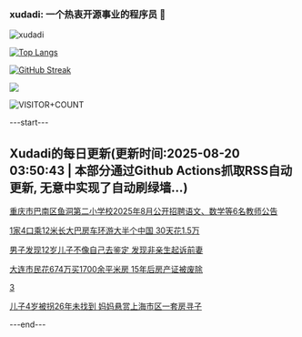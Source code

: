 ### xudadi: 一个热衷开源事业的程序员 👋

![xudadi](https://github-readme-stats-git-masterorgs-github-readme-stats-team.vercel.app/api?username=xudadi)

[![Top Langs](https://github-readme-stats.vercel.app/api/top-langs/?username=xudadi)](https://github.com/anuraghazra/github-readme-stats)

[![GitHub Streak](https://streak-stats.demolab.com?user=xudadi&locale=zh_Hans)](https://git.io/streak-stats)

![](https://raw.githubusercontent.com/xudadi/xudadi/main/assets/github-contribution-grid-snake.svg)

![VISITOR+COUNT](https://komarev.com/ghpvc/?username=xudadi&label=VISITOR+COUNT)


---start---

## Xudadi的每日更新(更新时间:2025-08-20 03:50:43 | 本部分通过Github Actions抓取RSS自动更新, 无意中实现了自动刷绿墙...)

[重庆市巴南区鱼洞第二小学校2025年8月公开招聘语文、数学等6名教师公告](https://www.gongkaoleida.com/article/2575493)

[1家4口乘12米长大巴房车环游大半个中国 30天花1.5万](https://m.163.com/news/article/K7BRDJED053469LG.html)

[男子发现12岁儿子不像自己去鉴定 发现非亲生起诉前妻](https://m.163.com/news/article/K7BPJU4J053469LG.html)

[大连市民花674万买1700余平米房 15年后房产证被废除](https://m.163.com/news/article/K7BCNVS80514R9P4.html)

[3](https://m.163.com/touch/news/sub/domestic)

[儿子4岁被拐26年未找到 妈妈悬赏上海市区一套房寻子](https://m.163.com/news/article/K7B9BBH70512DU6N.html)

---end---
